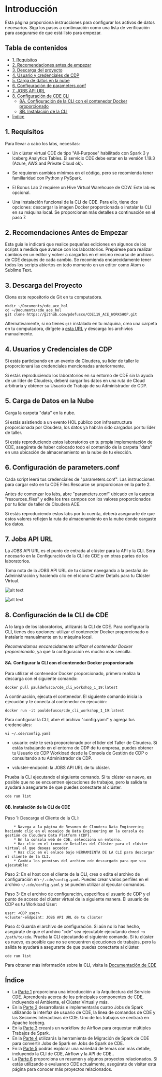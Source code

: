 # Introducción

Esta página proporciona instrucciones para configurar los activos de datos necesarios. Siga los pasos a continuación como una lista de verificación para asegurarse de que está listo para empezar.

## Tabla de contenidos

* [1. Requisitos](https://github.com/pdefusco/CDE119_ACE_WORKSHOP/blob/main/step_by_step_guides/espa%C3%B1ol/parte00_setup.md#1-requisitos)
* [2. Recomendaciones antes de empezar](https://github.com/pdefusco/CDE119_ACE_WORKSHOP/blob/main/step_by_step_guides/espa%C3%B1ol/parte00_setup.md#2-recomendaciones-antes-de-empezar)
* [3. Descarga del proyecto](https://github.com/pdefusco/CDE119_ACE_WORKSHOP/blob/main/step_by_step_guides/espa%C3%B1ol/parte00_setup.md#3-descarga-del-proyecto)
* [4. Usuario y credenciales de CDP](https://github.com/pdefusco/CDE119_ACE_WORKSHOP/blob/main/step_by_step_guides/espa%C3%B1ol/parte00_setup.md#4-usuarios-y-credenciales-de-cdp)
* [5. Carga de datos en la nube](https://github.com/pdefusco/CDE119_ACE_WORKSHOP/blob/main/step_by_step_guides/espa%C3%B1ol/parte00_setup.md#5-carga-de-datos-en-la-nube)
* [6. Configuración de parameters.conf](https://github.com/pdefusco/CDE119_ACE_WORKSHOP/blob/main/step_by_step_guides/espa%C3%B1ol/parte00_setup.md#6-configuraci%C3%B3n-de-parametersconf)
* [7. JOBS API URL](https://github.com/pdefusco/CDE119_ACE_WORKSHOP/blob/main/step_by_step_guides/espa%C3%B1ol/parte00_setup.md#7-jobs-api-url)
* [8. Configuración de CDE CLI](https://github.com/pdefusco/CDE119_ACE_WORKSHOP/blob/main/step_by_step_guides/espa%C3%B1ol/parte00_setup.md#8-configuraci%C3%B3n-de-la-cli-de-cde)
    * [8A. Configuración de la CLI con el contenedor Docker proporcionado](https://github.com/pdefusco/CDE119_ACE_WORKSHOP/blob/main/step_by_step_guides/espa%C3%B1ol/parte00_setup.md#8a-configurar-la-cli-con-el-contenedor-docker-proporcionado)
    * [8B. Instalación de la CLI](https://github.com/pdefusco/CDE119_ACE_WORKSHOP/blob/main/step_by_step_guides/espa%C3%B1ol/parte00_setup.md#8b-instalaci%C3%B3n-de-la-cli-de-cde)
* [Índice](https://github.com/pdefusco/CDE119_ACE_WORKSHOP/blob/main/step_by_step_guides/espa%C3%B1ol/parte00_setup.md#%C3%ADndice)

## 1. Requisitos

Para llevar a cabo los labs, necesitas:

* Un clúster virtual CDE de tipo "All-Purpose" habilitado con Spark 3 y Iceberg Analytics Tables. El servicio CDE debe estar en la versión 1.19.3 (Azure, AWS and Private Cloud ok).

* Se requieren cambios mínimos en el código, pero se recomienda tener familiaridad con Python y PySpark.

* El Bonus Lab 2 requiere un Hive Virtual Warehouse de CDW. Este lab es opcional.

* Una instalación funcional de la CLI de CDE. Para ello, tiene dos opciones: descargar la imagen Docker proporcionada o instalar la CLI en su máquina local. Se proporcionan más detalles a continuación en el paso 7.

## 2. Recomendaciones Antes de Empezar

Esta guía le indicará que realice pequeñas ediciones en algunos de los scripts a medida que avance con los laboratorios. Prepárese para realizar cambios en un editor y volver a cargarlos en el mismo recurso de archivos de CDE después de cada cambio. Se recomienda encarecidamente tener todos los scripts abiertos en todo momento en un editor como Atom o Sublime Text.

## 3. Descarga del Proyecto

Clona este repositorio de Git en tu computadora.

```
mkdir ~/Documents/cde_ace_hol
cd ~/Documents/cde_ace_hol
git clone https://github.com/pdefusco/CDE119_ACE_WORKSHOP.git
```

Alternativamente, si no tienes `git` instalado en tu máquina, crea una carpeta en tu computadora, dirígete a [esta URL](https://github.com/pdefusco/CDE119_ACE_WORKSHOP.git) y descarga los archivios manualmente.

## 4. Usuarios y Credenciales de CDP

Si estás participando en un evento de Cloudera, su líder de taller le proporcionará las credenciales mencionadas anteriormente.

Si estás reproduciendo los laboratorios en su entorno de CDE sin la ayuda de un líder de Cloudera, deberá cargar los datos en una ruta de Cloud arbitraria y obtener su Usuario de Trabajo de su Administrador de CDP.

## 5. Carga de Datos en la Nube

Carga la carpeta "data" en la nube.

Si estás asistiendo a un evento HOL público con infraestructura proporcionada por Cloudera, los datos ya habrán sido cargados por tu líder de taller.

Si estás reproduciendo estos laboratorios en tu propia implementación de CDE, asegúrete de haber colocado todo el contenido de la carpeta "data" en una ubicación de almacenamiento en la nube de tu elección.

## 6. Configuración de parameters.conf

Cada script leerá tus credenciales de "parameters.conf". Las instrucciones para cargar esto en tu CDE Files Resource se proporcionan en la parte 2.

Antes de comenzar los labs, abre "parameters.conf" ubicado en la carpeta "resources_files" y edite los tres campos con los valores proporcionados por tu líder de taller de Cloudera ACE.

Si estás reproduciendo estos labs por tu cuenta, deberá asegurarte de que estos valores reflejen la ruta de almacenamiento en la nube donde cargaste los datos.

## 7. Jobs API URL

La JOBS API URL es el punto de entrada al clúster para la API y la CLI. Será necesario en la Configuración de la CLI de CDE y en otras partes de los laboratorios.

Toma nota de la JOBS API URL de tu clúster navegando a la pestaña de Administración y haciendo clic en el ícono Cluster Details para tu Clúster Virtual.

![alt text](../../img/cde_virtual_cluster_details.png)

![alt text](../../img/jobsapiurl.png)

## 8. Configuración de la CLI de CDE

A lo largo de los laboratorios, utilizarás la CLI de CDE. Para configurar la CLI, tienes dos opciones: utilizar el contenedor Docker proporcionado o instalarlo manualmente en tu máquina local.

*Recomendamos encarecidamente utilizar el contenedor Docker proporcionado*, ya que la configuración es mucho más sencilla.

#### 8A. Configurar la CLI con el contenedor Docker proporcionado

Para utilizar el contenedor Docker proporcionado, primero realiza la descarga con el siguiente comando:

```docker pull pauldefusco/cde_cli_workshop_1_19:latest```

A continuación, ejecuta el contenedor. El siguiente comando inicia la ejecución y te conecta al contenedor en ejecución:

```docker run -it pauldefusco/cde_cli_workshop_1_19:latest```

Para configurar la CLI, abre el archivo "config.yaml" y agrega tus credenciales:

```vi ~/.cde/config.yaml```

* usuario: este te será proporcionado por el líder del Taller de Cloudera. Si estás trabajando en el entorno de CDP de tu empresa, puedes obtener tu Usuario de CDP Workload desde la Consola de Gestión de CDP o consultando a tu Administrador de CDP.

* vcluster-endpoint: la JOBS API URL de tu clúster.

Prueba la CLI ejecutando el siguiente comando. Si tu clúster es nuevo, es posible que no se encuentren ejecuciones de trabajos, pero la salida te ayudará a asegurarte de que puedes conectarte al clúster.

```cde run list```

#### 8B. Instalación de la CLI de CDE

Paso 1: Descarga el Cliente de la CLI:
```
    * Navega a la página de Resumen de Cloudera Data Engineering haciendo clic en el mosaico de Data Engineering en la consola de gestión de Cloudera Data Platform (CDP).
    * En la consola web de CDE, selecciona un entorno.
    * Haz clic en el icono de Detalles del Clúster para el clúster virtual al que deseas acceder.
    * Haz clic en el enlace bajo HERRAMIENTA DE LA CLI para descargar el cliente de la CLI.
    * Cambia los permisos del archivo cde descargado para que sea ejecutable:
```

Paso 2: En el host con el cliente de la CLI, crea o edita el archivo de configuración en ```~/.cde/config.yaml```. Puedes crear varios perfiles en el archivo ```~/.cde/config.yaml``` y se pueden utilizar al ejecutar comandos.

Paso 3: En el archivo de configuración, especifica el usuario de CDP y el punto de acceso del clúster virtual de la siguiente manera. El usuario de CDP es tu Workload User:

```
user: <CDP_user>
vcluster-endpoint: JOBS API URL de tu clúster
```

Paso 4: Guarda el archivo de configuración. Si aún no lo has hecho, asegúrate de que el archivo "cde" sea ejecutable ejecutando ```chmod +x /path/to/cde```. Prueba la CLI ejecutando el siguiente comando. Si tu clúster es nuevo, es posible que no se encuentren ejecuciones de trabajos, pero la salida te ayudará a asegurarte de que puedes conectarte al clúster.

```cde run list```

Para obtener más información sobre la CLI, visita la [Documentación de CDE](https://docs.cloudera.com/data-engineering/cloud/cli-access/topics/cde-cli.html)

## Índice

* La [Parte 1](https://github.com/pdefusco/CDE119_ACE_WORKSHOP/blob/main/step_by_step_guides/espanol/parte01_arquitectura_cde.md#parte-1-arquitectura-de-cde) proporciona una introducción a la Arquitectura del Servicio CDE. Aprenderás acerca de los principales componentes de CDE, incluyendo el Ambiente, el Clúster Virtual y más.
* En la [Parte 2](https://github.com/pdefusco/CDE119_ACE_WORKSHOP/blob/main/step_by_step_guides/espanol/parte02_spark.md#parte-2-desarrollo-e-implementaci%C3%B3n-de-jobs-de-spark-en-cde) desarrollarás e implementarás cuatro Jobs de Spark utilizando la interfaz de usuario de CDE, la línea de comandos de CDE y las Sesiones Interactivas de CDE. Uno de los trabajos se centrará en Apache Iceberg.
* En la [Parte 3](https://github.com/pdefusco/CDE119_ACE_WORKSHOP/blob/main/step_by_step_guides/espanol/parte03_airflow.md#parte-3-orquestaci%C3%B3n-de-pipelines-de-ingegneria-de-datos-con-airflow) crearás un workflow de Airflow para orquestar múltiples Trabajos de Spark.
* En la [Parte 4](https://github.com/pdefusco/CDE119_ACE_WORKSHOP/blob/main/step_by_step_guides/espanol/parte04_spark_migration_tool.md#parte-4-utilizo-de-la-spark-migration-tool-de-cde-para-convertir-spark-submits-en-cde-spark-submits) utilizarás la herramienta de Migración de Spark de CDE para convertir Jobs de Spark en Jobs de Spark de CDE.
* En la [Parte 5](https://github.com/pdefusco/CDE119_ACE_WORKSHOP/blob/main/step_by_step_guides/espanol/parte05_extras.md#parte-5-labs-adicionales) podrás explorar una variedad de temas con más detalle, incluyendo la CLI de CDE, Airflow y la API de CDE..
* La [Parte 6](https://github.com/pdefusco/CDE119_ACE_WORKSHOP/blob/main/step_by_step_guides/espanol/parte06_proyectos_relacionados.md#parte-6-conclusiones-y-pr%C3%B3ximos-pasos) proporciona un resumen y algunos proyectos relacionados. Si estás utilizando o evaluando CDE actualmente, asegúrate de visitar esta página para conocer más  proyectos relacionados.
